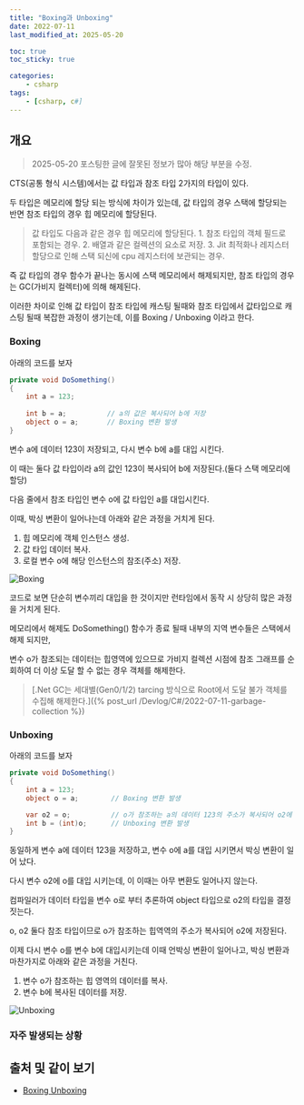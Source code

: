 ```yaml
---
title: "Boxing과 Unboxing"
date: 2022-07-11
last_modified_at: 2025-05-20

toc: true
toc_sticky: true

categories:
    - csharp
tags:
    - [csharp, c#]
---
```


## 개요

> 2025-05-20 포스팅한 글에 잘못된 정보가 많아 해당 부분을 수정.

CTS(공통 형식 시스템)에서는 값 타입과 참조 타입 2가지의 타입이 있다.
  
두 타입은 메모리에 할당 되는 방식에 차이가 있는데, 값 타입의 경우 스택에 할당되는 반면 참조 타입의 경우 힙 메모리에 할당된다.

> 값 타입도 다음과 같은 경우 힙 메모리에 할당된다.
    1. 참조 타입의 객체 필드로 포함되는 경우.
    2. 배열과 같은 컬렉션의 요소로 저장.
    3. Jit 최적화나 레지스터 할당으로 인해 스택 되신에 cpu 레지스터에 보관되는 경우.
  
즉 값 타입의 경우 함수가 끝나는 동시에 스택 메모리에서 해제되지만, 참조 타입의 경우는 GC(가비지 컬렉터)에 의해 해제된다.
  
이러한 차이로 인해 값 타입이 참조 타입에 캐스팅 될때와 참조 타입에서 값타입으로 캐스팅 될때 복잡한 과정이 생기는데, 이를 Boxing / Unboxing 이라고 한다.

### Boxing

아래의 코드를 보자

```cs
private void DoSomething()
{
    int a = 123;
        
    int b = a;          // a의 값은 복사되어 b에 저장
    object o = a;       // Boxing 변환 발생
}
```

변수 a에 데이터 123이 저장되고, 다시 변수 b에 a를 대입 시킨다.

이 때는 둘다 값 타입이라 a의 값인 123이 복사되어 b에 저장된다.(둘다 스택 메모리에 할당)

다음 줄에서 참조 타입인 변수 o에 값 타입인 a를 대입시킨다.

이때, 박싱 변환이 일어나는데 아래와 같은 과정을 거치게 된다.

1. 힙 메모리에 객체 인스턴스 생성.
2. 값 타입 데이터 복사.
3. 로컬 변수 o에 해당 인스턴스의 참조(주소) 저장.

![Boxing](https://docs.microsoft.com/ko-kr/dotnet/csharp/programming-guide/types/media/boxing-and-unboxing/boxing-operation-i-o-variables.gif)

코드로 보면 단순히 변수끼리 대입을 한 것이지만 런타임에서 동작 시 상당히 많은 과정을 거치게 된다.

메모리에서 해제도 DoSomething() 함수가 종료 될때 내부의 지역 변수들은 스택에서 해제 되지만,

변수 o가 참조되는 데이터는 힙영역에 있으므로 가비지 컬렉션 시점에 참조 그래프를 순회하여 더 이상 도달 할 수 없는 경우 객체를 해제한다.

>[.Net GC는 세대별(Gen0/1/2) tarcing 방식으로 Root에서 도달 불가 객체를 수집해 해제한다.]({% post_url /Devlog/C#/2022-07-11-garbage-collection %})

### Unboxing

아래의 코드를 보자

```cs
private void DoSomething()
{
    int a = 123;
    object o = a;        // Boxing 변환 발생

    var o2 = o;          // o가 참조하는 a의 데이터 123의 주소가 복사되어 o2에 저장
    int b = (int)o;      // Unboxing 변환 발생
}
```

동일하게 변수 a에 데이터 123을 저장하고, 변수 o에 a를 대입 시키면서 박싱 변환이 일어 났다.

다시 변수 o2에 o를 대입 시키는데, 이 이때는 아무 변환도 일어나지 않는다.

컴파일러가 데이터 타입을 변수 o로 부터 추론하여 object 타입으로 o2의 타입을 결정짓는다.

o, o2 둘다 참조 타입이므로 o가 참조하는 힙역역의 주소가 복사되어 o2에 저장된다.

이제 다시 변수 o를 변수 b에 대입시키는데 이때 언박싱 변환이 일어나고, 박싱 변환과 마찬가지로 아래와 같은 과정을 거친다.

 1. 변수 o가 참조하는 힙 영역의 데이터를 복사.
 2. 변수 b에 복사된 데이터를 저장.

![Unboxing](https://docs.microsoft.com/ko-kr/dotnet/csharp/programming-guide/types/media/boxing-and-unboxing/unboxing-conversion-operation.gif)

### 자주 발생되는 상황

## 출처 및 같이 보기

- [Boxing Unboxing](https://docs.microsoft.com/ko-kr/dotnet/csharp/programming-guide/types/boxing-and-unboxing)
